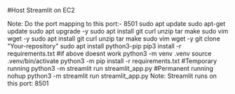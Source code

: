 #Host Streamlit on EC2

Note: Do the port mapping to this port:- 8501
sudo apt update
sudo apt-get update
sudo apt upgrade -y
sudo apt install git curl unzip tar make sudo vim wget -y
sudo apt install git curl unzip tar make sudo vim wget -y
git clone "Your-repository"
sudo apt install python3-pip
pip3 install -r requirements.txt
#if above doesnt work
python3 -m venv .venv
source .venv/bin/activate
python3 -m pip install -r requirements.txt
#Temporary running
python3 -m streamlit run streamlit_app.py
#Permanent running
nohup python3 -m streamlit run streamlit_app.py
Note: Streamlit runs on this port: 8501